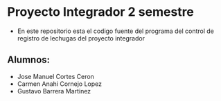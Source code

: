 # Proyecto Integrador 2 semestre
- En este repositorio esta el codigo fuente del programa del control de registro de lechugas del proyecto integrador

## Alumnos: 

- Jose Manuel Cortes Ceron
- Carmen Anahi Cornejo Lopez
- Gustavo Barrera Martinez